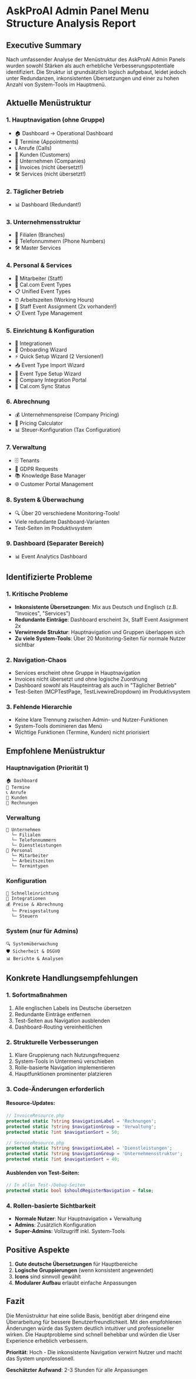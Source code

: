 # AskProAI Admin Panel Menu Structure Analysis Report

## Executive Summary
Nach umfassender Analyse der Menüstruktur des AskProAI Admin Panels wurden sowohl Stärken als auch erhebliche Verbesserungspotentiale identifiziert. Die Struktur ist grundsätzlich logisch aufgebaut, leidet jedoch unter Redundanzen, inkonsistenten Übersetzungen und einer zu hohen Anzahl von System-Tools im Hauptmenü.

## Aktuelle Menüstruktur

### 1. **Hauptnavigation (ohne Gruppe)**
- 🏠 Dashboard → Operational Dashboard
- 📅 Termine (Appointments)
- 📞 Anrufe (Calls)  
- 👥 Kunden (Customers)
- 🏢 Unternehmen (Companies)
- 💸 Invoices (nicht übersetzt!)
- 🛠️ Services (nicht übersetzt!)

### 2. **Täglicher Betrieb**
- 📊 Dashboard (Redundant!)

### 3. **Unternehmensstruktur**
- 🏪 Filialen (Branches)
- 📱 Telefonnummern (Phone Numbers)
- 🛠️ Master Services

### 4. **Personal & Services**
- 👥 Mitarbeiter (Staff)
- 📅 Cal.com Event Types
- 📋 Unified Event Types
- ⏰ Arbeitszeiten (Working Hours)
- 🔄 Staff Event Assignment (2x vorhanden!)
- 📋 Event Type Management

### 5. **Einrichtung & Konfiguration**
- 🔗 Integrationen
- 🚀 Onboarding Wizard
- ⚡ Quick Setup Wizard (2 Versionen!)
- 📥 Event Type Import Wizard
- 🔧 Event Type Setup Wizard
- 🏢 Company Integration Portal
- 📅 Cal.com Sync Status

### 6. **Abrechnung**
- 💰 Unternehmenspreise (Company Pricing)
- 🧮 Pricing Calculator
- 📊 Steuer-Konfiguration (Tax Configuration)

### 7. **Verwaltung**
- 🗄️ Tenants
- 🔐 GDPR Requests
- 📚 Knowledge Base Manager
- 🌐 Customer Portal Management

### 8. **System & Überwachung**
- 🔍 Über 20 verschiedene Monitoring-Tools!
- Viele redundante Dashboard-Varianten
- Test-Seiten im Produktivsystem

### 9. **Dashboard** (Separater Bereich)
- 📊 Event Analytics Dashboard

## Identifizierte Probleme

### 1. **Kritische Probleme**
- **Inkonsistente Übersetzungen**: Mix aus Deutsch und Englisch (z.B. "Invoices", "Services")
- **Redundante Einträge**: Dashboard erscheint 3x, Staff Event Assignment 2x
- **Verwirrende Struktur**: Hauptnavigation und Gruppen überlappen sich
- **Zu viele System-Tools**: Über 20 Monitoring-Seiten für normale Nutzer sichtbar

### 2. **Navigation-Chaos**
- Services erscheint ohne Gruppe in Hauptnavigation
- Invoices nicht übersetzt und ohne logische Zuordnung
- Dashboard sowohl als Haupteintrag als auch in "Täglicher Betrieb"
- Test-Seiten (MCPTestPage, TestLivewireDropdown) im Produktivsystem

### 3. **Fehlende Hierarchie**
- Keine klare Trennung zwischen Admin- und Nutzer-Funktionen
- System-Tools dominieren das Menü
- Wichtige Funktionen (Termine, Kunden) nicht priorisiert

## Empfohlene Menüstruktur

### **Hauptnavigation (Priorität 1)**
```
🏠 Dashboard
📅 Termine
📞 Anrufe  
👥 Kunden
💼 Rechnungen
```

### **Verwaltung**
```
🏢 Unternehmen
  └─ Filialen
  └─ Telefonnummern
  └─ Dienstleistungen
👥 Personal
  └─ Mitarbeiter
  └─ Arbeitszeiten
  └─ Termintypen
```

### **Konfiguration**
```
🚀 Schnelleinrichtung
🔗 Integrationen
💰 Preise & Abrechnung
  └─ Preisgestaltung
  └─ Steuern
```

### **System** (nur für Admins)
```
🔍 Systemüberwachung
🛡️ Sicherheit & DSGVO
📊 Berichte & Analysen
```

## Konkrete Handlungsempfehlungen

### 1. **Sofortmaßnahmen**
1. Alle englischen Labels ins Deutsche übersetzen
2. Redundante Einträge entfernen
3. Test-Seiten aus Navigation ausblenden
4. Dashboard-Routing vereinheitlichen

### 2. **Strukturelle Verbesserungen**
1. Klare Gruppierung nach Nutzungsfrequenz
2. System-Tools in Untermenü verschieben
3. Rolle-basierte Navigation implementieren
4. Hauptfunktionen prominenter platzieren

### 3. **Code-Änderungen erforderlich**

#### Resource-Updates:
```php
// InvoiceResource.php
protected static ?string $navigationLabel = 'Rechnungen';
protected static ?string $navigationGroup = 'Verwaltung';
protected static ?int $navigationSort = 50;

// ServiceResource.php  
protected static ?string $navigationLabel = 'Dienstleistungen';
protected static ?string $navigationGroup = 'Unternehmensstruktur';
protected static ?int $navigationSort = 40;
```

#### Ausblenden von Test-Seiten:
```php
// In allen Test-/Debug-Seiten
protected static bool $shouldRegisterNavigation = false;
```

### 4. **Rollen-basierte Sichtbarkeit**
- **Normale Nutzer**: Nur Hauptnavigation + Verwaltung
- **Admins**: Zusätzlich Konfiguration
- **Super-Admins**: Vollzugriff inkl. System-Tools

## Positive Aspekte

1. **Gute deutsche Übersetzungen** für Hauptbereiche
2. **Logische Gruppierungen** (wenn konsistent angewendet)
3. **Icons** sind sinnvoll gewählt
4. **Modularer Aufbau** erlaubt einfache Anpassungen

## Fazit

Die Menüstruktur hat eine solide Basis, benötigt aber dringend eine Überarbeitung für bessere Benutzerfreundlichkeit. Mit den empfohlenen Änderungen würde das System deutlich intuitiver und professioneller wirken. Die Hauptprobleme sind schnell behebbar und würden die User Experience erheblich verbessern.

**Priorität**: Hoch - Die inkonsistente Navigation verwirrt Nutzer und macht das System unprofessionell.

**Geschätzter Aufwand**: 2-3 Stunden für alle Anpassungen